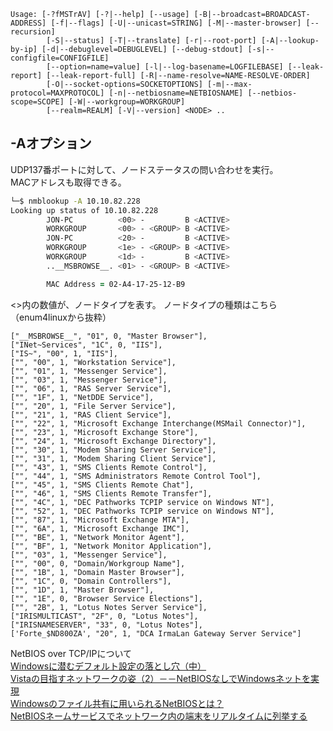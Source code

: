 ```
Usage: [-?fMSTrAV] [-?|--help] [--usage] [-B|--broadcast=BROADCAST-ADDRESS] [-f|--flags] [-U|--unicast=STRING] [-M|--master-browser] [--recursion]
        [-S|--status] [-T|--translate] [-r|--root-port] [-A|--lookup-by-ip] [-d|--debuglevel=DEBUGLEVEL] [--debug-stdout] [-s|--configfile=CONFIGFILE]
        [--option=name=value] [-l|--log-basename=LOGFILEBASE] [--leak-report] [--leak-report-full] [-R|--name-resolve=NAME-RESOLVE-ORDER]
        [-O|--socket-options=SOCKETOPTIONS] [-m|--max-protocol=MAXPROTOCOL] [-n|--netbiosname=NETBIOSNAME] [--netbios-scope=SCOPE] [-W|--workgroup=WORKGROUP]
        [--realm=REALM] [-V|--version] <NODE> ..
```

## -Aオプション
UDP137番ポートに対して、ノードステータスの問い合わせを実行。  
MACアドレスも取得できる。
```zsh
└─$ nmblookup -A 10.10.82.228
Looking up status of 10.10.82.228
        JON-PC          <00> -         B <ACTIVE> 
        WORKGROUP       <00> - <GROUP> B <ACTIVE> 
        JON-PC          <20> -         B <ACTIVE> 
        WORKGROUP       <1e> - <GROUP> B <ACTIVE> 
        WORKGROUP       <1d> -         B <ACTIVE> 
        ..__MSBROWSE__. <01> - <GROUP> B <ACTIVE> 

        MAC Address = 02-A4-17-25-12-B9
```
<>内の数値が、ノードタイプを表す。
ノードタイプの種類はこちら（enum4linuxから抜粋）
```
["__MSBROWSE__", "01", 0, "Master Browser"],
["INet~Services", "1C", 0, "IIS"],
["IS~", "00", 1, "IIS"],
["", "00", 1, "Workstation Service"],
["", "01", 1, "Messenger Service"],
["", "03", 1, "Messenger Service"],
["", "06", 1, "RAS Server Service"],
["", "1F", 1, "NetDDE Service"],
["", "20", 1, "File Server Service"],
["", "21", 1, "RAS Client Service"],
["", "22", 1, "Microsoft Exchange Interchange(MSMail Connector)"],
["", "23", 1, "Microsoft Exchange Store"],
["", "24", 1, "Microsoft Exchange Directory"],
["", "30", 1, "Modem Sharing Server Service"],
["", "31", 1, "Modem Sharing Client Service"],
["", "43", 1, "SMS Clients Remote Control"],
["", "44", 1, "SMS Administrators Remote Control Tool"],
["", "45", 1, "SMS Clients Remote Chat"],
["", "46", 1, "SMS Clients Remote Transfer"],
["", "4C", 1, "DEC Pathworks TCPIP service on Windows NT"],
["", "52", 1, "DEC Pathworks TCPIP service on Windows NT"],
["", "87", 1, "Microsoft Exchange MTA"],
["", "6A", 1, "Microsoft Exchange IMC"],
["", "BE", 1, "Network Monitor Agent"],
["", "BF", 1, "Network Monitor Application"],
["", "03", 1, "Messenger Service"],
["", "00", 0, "Domain/Workgroup Name"],
["", "1B", 1, "Domain Master Browser"],
["", "1C", 0, "Domain Controllers"],
["", "1D", 1, "Master Browser"],
["", "1E", 0, "Browser Service Elections"],
["", "2B", 1, "Lotus Notes Server Service"],
["IRISMULTICAST", "2F", 0, "Lotus Notes"],
["IRISNAMESERVER", "33", 0, "Lotus Notes"],
['Forte_$ND800ZA', "20", 1, "DCA IrmaLan Gateway Server Service"]
```

NetBIOS over TCP/IPについて  
[Windowsに潜むデフォルト設定の落とし穴（中）](https://xtech.nikkei.com/it/members/NBY/techsquare/20021129/2/)  
[Vistaの目指すネットワークの姿（2）－－NetBIOSなしでWindowsネットを実現](https://xtech.nikkei.com/it/article/COLUMN/20080916/314893/)  
[Windowsのファイル共有に用いられるNetBIOSとは？](https://atmarkit.itmedia.co.jp/fpc/experiments/008bbrouter_sec/block_share_02.html)  
[NetBIOSネームサービスでネットワーク内の端末をリアルタイムに列挙する](https://codezine.jp/article/detail/192)
